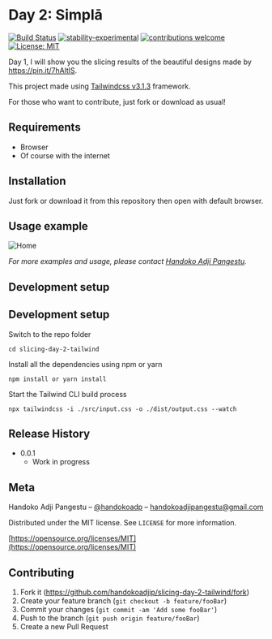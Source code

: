# Day 2: Simplā

[![Build Status](https://travis-ci.org/dwyl/esta.svg?branch=master)](https://github.com/handokoadjip/slicing-day-2-tailwind)
[![stability-experimental](https://img.shields.io/badge/stability-experimental-orange.svg)](https://github.com/handokoadjip/slicing-day-2-tailwind)
[![contributions welcome](https://img.shields.io/badge/contributions-welcome-brightgreen.svg?style=flat)](https://github.com/handokoadjip/slicing-day-2-tailwind/fork)
[![License: MIT](https://img.shields.io/badge/License-MIT-yellow.svg)](https://opensource.org/licenses/MIT)

Day 1, I will show you the slicing results of the beautiful designs made by https://pin.it/7hAltlS.

This project made using [Tailwindcss v3.1.3](https://tailwindcss.com/docs/installation) framework.

For those who want to contribute, just fork or download as usual!

## Requirements

- Browser
- Of course with the internet

## Installation

Just fork or download it from this repository then open with default browser.

## Usage example

![Home](https://bebaskripsi.000webhostapp.com/slicing-day-2/home.png)

_For more examples and usage, please contact [Handoko Adji Pangestu](https://www.instagram.com/handokoadp/)._

## Development setup

## Development setup

Switch to the repo folder

    cd slicing-day-2-tailwind

Install all the dependencies using npm or yarn

    npm install or yarn install

Start the Tailwind CLI build process

    npx tailwindcss -i ./src/input.css -o ./dist/output.css --watch

## Release History

- 0.0.1
  - Work in progress

## Meta

Handoko Adji Pangestu – [@handokoadp](https://www.instagram.com/handokoadp/) – handokoadjipangestu@gmail.com

Distributed under the MIT license. See `LICENSE` for more information.

[https://opensource.org/licenses/MIT](https://opensource.org/licenses/MIT)

## Contributing

1. Fork it (<https://github.com/handokoadjip/slicing-day-2-tailwind/fork>)
2. Create your feature branch (`git checkout -b feature/fooBar`)
3. Commit your changes (`git commit -am 'Add some fooBar'`)
4. Push to the branch (`git push origin feature/fooBar`)
5. Create a new Pull Request
